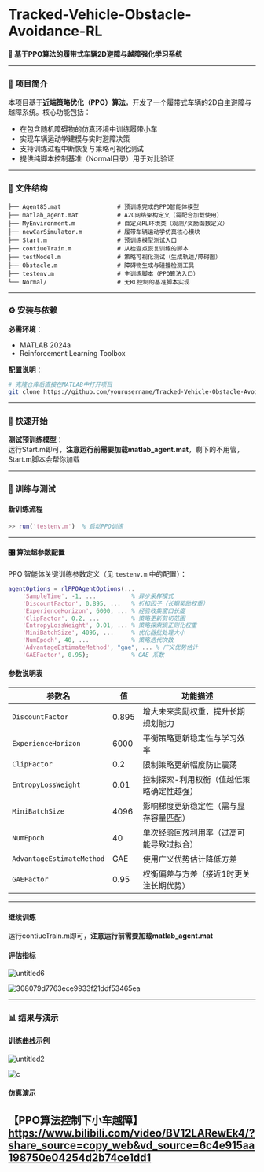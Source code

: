 # Tracked-Vehicle-Obstacle-Avoidance-RL  
**🚀 基于PPO算法的履带式车辆2D避障与越障强化学习系统**  


---

### 📌 项目简介  
本项目基于**近端策略优化（PPO）算法**，开发了一个履带式车辆的2D自主避障与越障系统。核心功能包括：  
- 在包含随机障碍物的仿真环境中训练履带小车  
- 实现车辆运动学建模与实时避障决策  
- 支持训练过程中断恢复与策略可视化测试  
- 提供纯脚本控制基准（Normal目录）用于对比验证  

---

### 📁 文件结构  
```  
├── Agent85.mat                # 预训练完成的PPO智能体模型  
├── matlab_agent.mat           # A2C网络架构定义（需配合加载使用）  
├── MyEnvironment.m            # 自定义RL环境类（观测/奖励函数定义）  
├── newCarSimulator.m          # 履带车辆运动学仿真核心模块  
├── Start.m                    # 预训练模型测试入口  
├── contiueTrain.m             # 从检查点恢复训练的脚本  
├── testModel.m                # 策略可视化测试（生成轨迹/障碍图）  
├── Obstacle.m                 # 障碍物生成与碰撞检测工具  
├── testenv.m                  # 主训练脚本（PPO算法入口）  
└── Normal/                    # 无RL控制的基准脚本实现  
```  

---

### ⚙️ 安装与依赖  
**必需环境**：  
- MATLAB 2024a  
- Reinforcement Learning Toolbox  

**配置说明**：  
```bash  
# 克隆仓库后直接在MATLAB中打开项目  
git clone https://github.com/yourusername/Tracked-Vehicle-Obstacle-Avoidance-RL.git  
```  

---

### 🚦 快速开始  
**测试预训练模型**：  
运行Start.m即可，**注意运行前需要加载matlab_agent.mat**，剩下的不用管，Start.m脚本会帮你加载

---

### 🧠 训练与测试  
#### 新训练流程  
```matlab  
>> run('testenv.m')  % 启动PPO训练  
```  
---

#### 🎛️ 算法超参数配置  
PPO 智能体关键训练参数定义（见 `testenv.m` 中的配置）：  
```matlab  
agentOptions = rlPPOAgentOptions(...
    'SampleTime', -1, ...          % 异步采样模式  
    'DiscountFactor', 0.895, ...   % 折扣因子（长期奖励权重）
    'ExperienceHorizon', 6000, ... % 经验收集窗口长度  
    'ClipFactor', 0.2, ...         % 策略更新剪切范围  
    'EntropyLossWeight', 0.01, ... % 策略探索熵正则化权重  
    'MiniBatchSize', 4096, ...     % 优化器批处理大小  
    'NumEpoch', 40, ...            % 策略迭代次数  
    'AdvantageEstimateMethod', "gae", ... % 广义优势估计  
    'GAEFactor', 0.95);            % GAE 系数  
```  

#### 参数说明表  
| 参数名                  | 值     | 功能描述                                                                 |  
|-------------------------|--------|--------------------------------------------------------------------------|  
| `DiscountFactor`        | 0.895  | 增大未来奖励权重，提升长期规划能力                                       |  
| `ExperienceHorizon`     | 6000   | 平衡策略更新稳定性与学习效率                                             |  
| `ClipFactor`            | 0.2    | 限制策略更新幅度防止震荡                                                 |  
| `EntropyLossWeight`     | 0.01   | 控制探索-利用权衡（值越低策略确定性越强）                                |  
| `MiniBatchSize`         | 4096   | 影响梯度更新稳定性（需与显存容量匹配）                                   |  
| `NumEpoch`              | 40     | 单次经验回放利用率（过高可能导致过拟合）                                 |  
| `AdvantageEstimateMethod` | GAE   | 使用广义优势估计降低方差                                                 |  
| `GAEFactor`             | 0.95   | 权衡偏差与方差（接近1时更关注长期优势）                                  |  

---


#### 继续训练  
运行contiueTrain.m即可，**注意运行前需要加载matlab_agent.mat**
#### 评估指标  
![untitled6](https://github.com/user-attachments/assets/abb26fb0-a8a1-4519-aaf5-dd262814ec77)

![308079d7763ece9933f21ddf53465ea](https://github.com/user-attachments/assets/6d69f3c6-808a-46cb-a38f-bba9ac214c07)

---

### 📊 结果与演示  
#### 训练曲线示例  
![untitled2](https://github.com/user-attachments/assets/4cc7c427-4a68-42cb-89c6-5b4a18ed8e3d)

![c](https://github.com/user-attachments/assets/6a2cc585-b2b9-4070-9192-200d4f806421)


#### 仿真演示  
【PPO算法控制下小车越障】 https://www.bilibili.com/video/BV12LARewEk4/?share_source=copy_web&vd_source=6c4e915aa198750e04254d2b74ce1dd1
---
